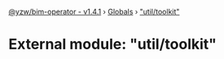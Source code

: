 [@yzw/bim-operator - v1.4.1](../README.md) › [Globals](../globals.md) › ["util/toolkit"](_util_toolkit_.md)

# External module: "util/toolkit"


